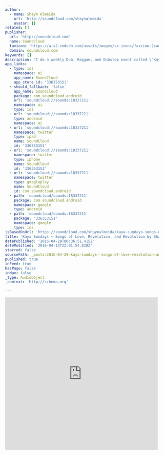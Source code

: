 ```yaml
---
author:
  - name: Shayn Almeida
    url: 'http://soundcloud.com/shaynalmeida'
    avatar: {}
related: []
publisher:
  url: 'http://soundcloud.com'
  name: SoundCloud
  favicon: 'https://a-v2.sndcdn.com/assets/images/sc-icons/favicon-2cadd14b.ico'
  domain: soundcloud.com
keywords: []
description: "I do a weekly Dub, Reggae, and Dubstep event called \"Kaya Sundays\" at a nice little pub @ 2 Rose Avenue called 'The Venice Ale House' on the world famous Venice Boardwalk. This is a sample of some of the Reggae tracks that you'd hear if you came out to have a bite or a brew while enjoying the view."
app_links:
  - type: ios
    namespace: ai
    app_name: SoundCloud
    app_store_id: '336353151'
  - should_fallback: 'false'
    app_name: SoundCloud
    package: com.soundcloud.android
    url: 'soundcloud://sounds:18337211'
    namespace: ai
    type: ios
  - url: 'soundcloud://sounds:18337211'
    type: android
    namespace: ai
  - url: 'soundcloud://sounds:18337211'
    namespace: twitter
    type: ipad
    name: SoundCloud
    id: '336353151'
  - url: 'soundcloud://sounds:18337211'
    namespace: twitter
    type: iphone
    name: SoundCloud
    id: '336353151'
  - url: 'soundcloud://sounds:18337211'
    namespace: twitter
    type: googleplay
    name: SoundCloud
    id: com.soundcloud.android
  - path: 'soundcloud/sounds:18337211'
    package: com.soundcloud.android
    namespace: google
    type: android
  - path: 'soundcloud/sounds:18337211'
    package: '336353151'
    namespace: google
    type: ios
isBasedOnUrl: 'https://soundcloud.com/shaynalmeida/kaya-sundays-songs-of-love'
title: 'Kaya Sundays ~ Songs of Love, Revelation, and Revolution by Shayn Almeida'
datePublished: '2016-04-29T00:36:51.415Z'
dateModified: '2016-04-13T22:01:54.828Z'
starred: false
sourcePath: _posts/2016-04-29-kaya-sundays--songs-of-love-revelation-and-revolution-by.md
published: true
inFeed: true
hasPage: false
inNav: false
_type: AudioObject
_context: 'http://schema.org'

---
```

<iframe src="https://cdn.embedly.com/widgets/media.html?src=https%3A%2F%2Fw.soundcloud.com%2Fplayer%2F%3Fvisual%3Dtrue%26url%3Dhttp%253A%252F%252Fapi.soundcloud.com%252Ftracks%252F18337211%26show_artwork%3Dtrue&amp;url=https%3A%2F%2Fsoundcloud.com%2Fshaynalmeida%2Fkaya-sundays-songs-of-love&amp;image=http%3A%2F%2Fi1.sndcdn.com%2Fartworks-000008901532-zjc5uz-t500x500.jpg&amp;key=b7d04c9b404c499eba89ee7072e1c4f7&amp;type=text%2Fhtml&amp;schema=soundcloud" width="500" height="500" scrolling="no" frameborder="0" allowfullscreen="allowfullscreen" style=""></iframe>